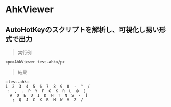 # AhkViewer
## AutoHotKeyのスクリプトを解析し、可視化し易い形式で出力

>実行例

    <p>>AhkViewer test.ahk</p>

>結果

    ➖test.ahk➖
    1  2  3  4  5  6  7  8  9  0  -  ^  /
     :  ,  .  P  Y  F  G  K  R  L  @  [
      A  O  E  U  I  D  H  T  N  S  -  ]
       ;  Q  J  C  X  B  M  W  V  Z  /

